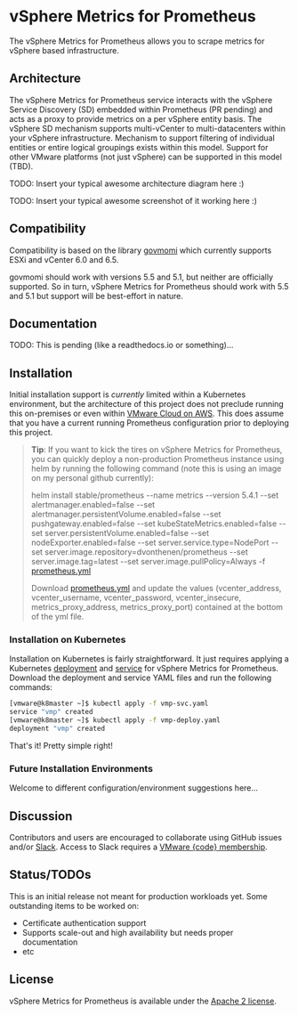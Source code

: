 # vSphere Metrics for Prometheus

The vSphere Metrics for Prometheus allows you to scrape metrics for vSphere based infrastructure.

## Architecture

The vSphere Metrics for Prometheus service interacts with the vSphere Service Discovery (SD) embedded within Prometheus (PR pending) and acts as a proxy to provide metrics on a per vSphere entity basis. The vSphere SD mechanism supports multi-vCenter to multi-datacenters within your vSphere infrastructure. Mechanism to support filtering of individual entities or entire logical groupings exists within this model. Support for other VMware platforms (not just vSphere) can be supported in this model (TBD).

TODO: Insert your typical awesome architecture diagram here :)

TODO: Insert your typical awesome screenshot of it working here :)

## Compatibility

Compatibility is based on the library [govmomi](https://github.com/vmware/govmomi#compatibility) which currently supports ESXi and vCenter 6.0 and 6.5.

govmomi should work with versions 5.5 and 5.1, but neither are officially supported. So in turn, vSphere Metrics for Prometheus should work with 5.5 and 5.1 but support will be best-effort in nature.

## Documentation

TODO: This is pending (like a readthedocs.io or something)...

## Installation

Initial installation support is *currently* limited within a Kubernetes environment, but the architecture of this project does not preclude running this on-premises or even within [VMware Cloud on AWS](https://cloud.vmware.com/vmc-aws). This does assume that you have a current running Prometheus configuration prior to deploying this project.

> **Tip**: If you want to kick the tires on vSphere Metrics for Prometheus, you can quickly deploy a non-production Prometheus instance using helm by running the following command (note this is using an image on my personal github currently):
>  
> helm install stable/prometheus --name metrics --version 5.4.1 --set alertmanager.enabled=false --set alertmanager.persistentVolume.enabled=false --set pushgateway.enabled=false --set kubeStateMetrics.enabled=false --set server.persistentVolume.enabled=false --set nodeExporter.enabled=false --set server.service.type=NodePort --set server.image.repository=dvonthenen/prometheus --set server.image.tag=latest --set server.image.pullPolicy=Always -f [prometheus.yml](https://github.com/dvonthenen/vsphere-metrics-prometheus/blob/master/misc/prometheus.yml)
>  
> Download  [prometheus.yml](https://github.com/dvonthenen/vsphere-metrics-prometheus/blob/master/misc/prometheus.yml) and update the values (vcenter_address, vcenter_username, vcenter_password, vcenter_insecure, metrics_proxy_address, metrics_proxy_port) contained at the bottom of the yml file.

### Installation on Kubernetes

Installation on Kubernetes is fairly straightforward. It just requires applying a Kubernetes [deployment](https://github.com/dvonthenen/vsphere-metrics-prometheus/blob/master/misc/vmp-deploy.yml) and [service](https://github.com/dvonthenen/vsphere-metrics-prometheus/blob/master/misc/vmp-svc.yml) for vSphere Metrics for Prometheus. Download the deployment and service YAML files and run the following commands:

```bash
[vmware@k8master ~]$ kubectl apply -f vmp-svc.yaml
service "vmp" created
[vmware@k8master ~]$ kubectl apply -f vmp-deploy.yaml
deployment "vmp" created
```

That's it! Pretty simple right!

### Future Installation Environments

Welcome to different configuration/environment suggestions here...

## Discussion

Contributors and users are encouraged to collaborate using GitHub issues and/or
[Slack](https://vmwarecode.slack.com/messages/kubernetes).
Access to Slack requires a [VMware {code} membership](https://code.vmware.com/join/).

## Status/TODOs

This is an initial release not meant for production workloads yet. Some outstanding items to be worked on:
- Certificate authentication support
- Supports scale-out and high availability but needs proper documentation
- etc

## License

vSphere Metrics for Prometheus is available under the [Apache 2 license](https://github.com/dvonthenen/vsphere-metrics-prometheus/blob/master/LICENSE.txt).
